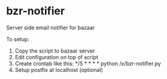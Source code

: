 # bzr-notifier
Server side email notifier for bazaar

To setup:

1. Copy the script to bazaar server
2. Edit configuration on top of script
3. Create crontab like this: */5 * * * * python /x/bzr-notifier.py
4. Setup postfix at localhost (optional)

